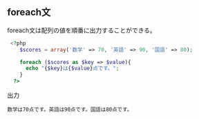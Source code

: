 ## foreach文
 foreach文は配列の値を順番に出力することができる。

```PHP
 <?php
    $scores = array('数学' => 70, '英語' => 90, '国語' => 80);

    foreach ($scores as $key => $value){
      echo "{$key}は{$value}点です。";
    }
  ?>
```

出力
```
数学は70点です。英語は90点です。国語は80点です。
```